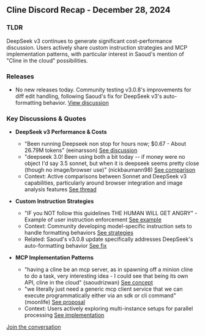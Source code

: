 ## Cline Discord Recap - December 28, 2024

### TLDR

DeepSeek v3 continues to generate significant cost-performance discussion. Users actively share custom instruction strategies and MCP implementation patterns, with particular interest in Saoud's mention of "Cline in the cloud" possibilities.

### Releases

*   No new releases today. Community testing v3.0.8's improvements for diff edit handling, following Saoud's fix for DeepSeek v3's auto-formatting behavior. [View discussion](https://discord.com/channels/1275535550845292637/1275535550845292640/1322354105896800320)

### Key Discussions & Quotes

*   **DeepSeek v3 Performance & Costs**
    * "Been running Deepseek non stop for hours now; $0.67 - About 26.79M tokens" (eeinarsson) [See discussion](https://discord.com/channels/1275535550845292637/1275535550845292640/1322345334915207249)
    * "deepseek 3.0! Been using both a bit today -- if money were no object I'd say 3.5 sonnet, but when it is deepseek seems pretty close (though no image/browser use)" (nickbaumann98) [See comparison](https://discord.com/channels/1275535550845292637/1275535550845292640/1322344172170252289)
    * Context: Active comparisons between Sonnet and DeepSeek v3 capabilities, particularly around browser integration and image analysis features [See thread](https://discord.com/channels/1275535550845292637/1275535550845292640/1322413414164992061)

*   **Custom Instruction Strategies**
    * "IF you NOT follow this guidelines THE HUMAN WILL GET ANGRY" - Example of user instruction enforcement [See example](https://discord.com/channels/1275535550845292637/1275555786621325382/1299383749317886126)
    * Context: Community developing model-specific instruction sets to handle formatting behaviors [See strategies](https://discord.com/channels/1275535550845292637/1275535550845292640/1322334395562066012)
    * Related: Saoud's v3.0.8 update specifically addresses DeepSeek's auto-formatting behavior [See fix](https://discord.com/channels/1275535550845292637/1275535550845292640/1322327726509789305)

*   **MCP Implementation Patterns**
    * "having a cline be an mcp server, as in spawning off a minion cline to do a task, very interesting idea - I could see that being its own API, cline in the cloud" (saoudrizwan) [See concept](https://discord.com/channels/1275535550845292637/1316849926533287986/1322376027653148733)
    * "we literally just need a generic mcp client service that we can execute programmatically either via an sdk or cli command" (moonlife) [See proposal](https://discord.com/channels/1275535550845292637/1316849926533287986/1322391594573500448)
    * Context: Users actively exploring multi-instance setups for parallel processing [See implementation](https://discord.com/channels/1275535550845292637/1316849926533287986/1322374379161780224)

[Join the conversation](https://discord.gg/Mjyj2Sm3)